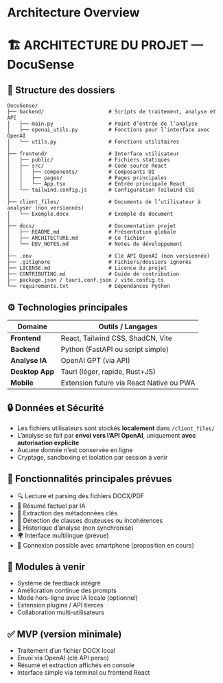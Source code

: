 # Architecture Overview

# 🏗️ ARCHITECTURE DU PROJET — DocuSense

## 📁 Structure des dossiers

```
DocuSense/
├── backend/                     # Scripts de traitement, analyse et API
│   ├── main.py                  # Point d’entrée de l’analyse
│   ├── openai_utils.py          # Fonctions pour l’interface avec OpenAI
│   └── utils.py                 # Fonctions utilitaires
│
├── frontend/                    # Interface utilisateur
│   ├── public/                  # Fichiers statiques
│   ├── src/                     # Code source React
│   │   ├── components/          # Composants UI
│   │   ├── pages/               # Pages principales
│   │   └── App.tsx              # Entrée principale React
│   └── tailwind.config.js       # Configuration Tailwind CSS
│
├── client_files/                # Documents de l’utilisateur à analyser (non versionnés)
│   └── Exemple.docx             # Exemple de document
│
├── docs/                        # Documentation projet
│   ├── README.md                # Présentation globale
│   ├── ARCHITECTURE.md          # Ce fichier
│   └── DEV_NOTES.md             # Notes de développement
│
├── .env                         # Clé API OpenAI (non versionnée)
├── .gitignore                   # Fichiers/dossiers ignorés
├── LICENSE.md                   # Licence du projet
├── CONTRIBUTING.md              # Guide de contribution
├── package.json / tauri.conf.json / vite.config.ts
└── requirements.txt             # Dépendances Python
```

## ⚙️ Technologies principales

| Domaine        | Outils / Langages                       |
|----------------|------------------------------------------|
| **Frontend**   | React, Tailwind CSS, ShadCN, Vite        |
| **Backend**    | Python (FastAPI ou script simple)        |
| **Analyse IA** | OpenAI GPT (via API)                     |
| **Desktop App**| Tauri (léger, rapide, Rust+JS)           |
| **Mobile**     | Extension future via React Native ou PWA |

## 🔒 Données et Sécurité

- Les fichiers utilisateurs sont stockés **localement** dans `/client_files/`
- L’analyse se fait par **envoi vers l’API OpenAI**, uniquement **avec autorisation explicite**
- Aucune donnée n’est conservée en ligne
- Cryptage, sandboxing et isolation par session à venir

## 🔄 Fonctionnalités principales prévues

- 🔍 Lecture et parsing des fichiers DOCX/PDF
- 🧠 Résumé factuel par IA
- 📌 Extraction des métadonnées clés
- 🚩 Détection de clauses douteuses ou incohérences
- 📁 Historique d’analyse (non synchronisé)
- 🌍 Interface multilingue (prévue)
- 📡 Connexion possible avec smartphone (proposition en cours)

## 🔄 Modules à venir

- Système de feedback intégré
- Amélioration continue des prompts
- Mode hors-ligne avec IA locale (optionnel)
- Extension plugins / API tierces
- Collaboration multi-utilisateurs

## ✅ MVP (version minimale)

- Traitement d’un fichier DOCX local
- Envoi via OpenAI (clé API perso)
- Résumé et extraction affichés en console
- Interface simple via terminal ou frontend React
